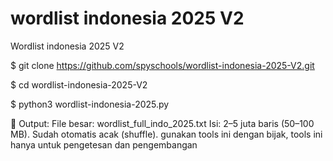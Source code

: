# wordlist indonesia 2025 V2
Wordlist indonesia 2025 V2

$ git clone https://github.com/spyschools/wordlist-indonesia-2025-V2.git

$ cd wordlist-indonesia-2025-V2

$ python3 wordlist-indonesia-2025.py

📌 Output:
File besar: wordlist_full_indo_2025.txt
Isi: 2–5 juta baris (50–100 MB).
Sudah otomatis acak (shuffle).
gunakan tools ini dengan bijak, tools ini hanya untuk pengetesan dan pengembangan
